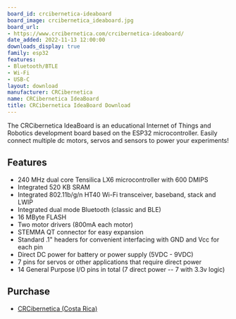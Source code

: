 ```yaml
---
board_id: crcibernetica-ideaboard
board_image: crcibernetica_ideaboard.jpg
board_url:
- https://www.crcibernetica.com/crcibernetica-ideaboard/
date_added: 2022-11-13 12:00:00
downloads_display: true
family: esp32
features:
- Bluetooth/BTLE
- Wi-Fi
- USB-C
layout: download
manufacturer: CRCibernetica
name: CRCibernetica IdeaBoard
title: CRCibernetica IdeaBoard Download
---
```


The CRCibernetica IdeaBoard is an educational Internet of Things and Robotics development board based on the ESP32 microcontroller.
Easily connect multiple dc motors, servos and sensors to power your experiments!

## Features

- 240 MHz dual core Tensilica LX6 microcontroller with 600 DMIPS
- Integrated 520 KB SRAM
- Integrated 802.11b/g/n HT40 Wi-Fi transceiver, baseband, stack and LWIP
- Integrated dual mode Bluetooth (classic and BLE)
- 16 MByte FLASH
- Two motor drivers (800mA each motor)
- STEMMA QT connector for easy expansion
- Standard .1" headers for convenient interfacing with GND and Vcc for each pin
- Direct DC power for battery or power supply (5VDC - 9VDC)
- 7 pins for servos or other applications that require direct power
- 14 General Purpose I/O pins in total (7 direct power -- 7 with 3.3v logic)

## Purchase

* [CRCibernetica (Costa Rica)](https://www.crcibernetica.com/crcibernetica-ideaboard/)
